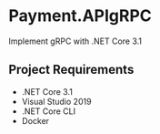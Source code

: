 # Payment.APIgRPC
Implement gRPC with .NET Core 3.1

## Project Requirements

* .NET Core 3.1
* Visual Studio 2019
* .NET Core CLI
* Docker
